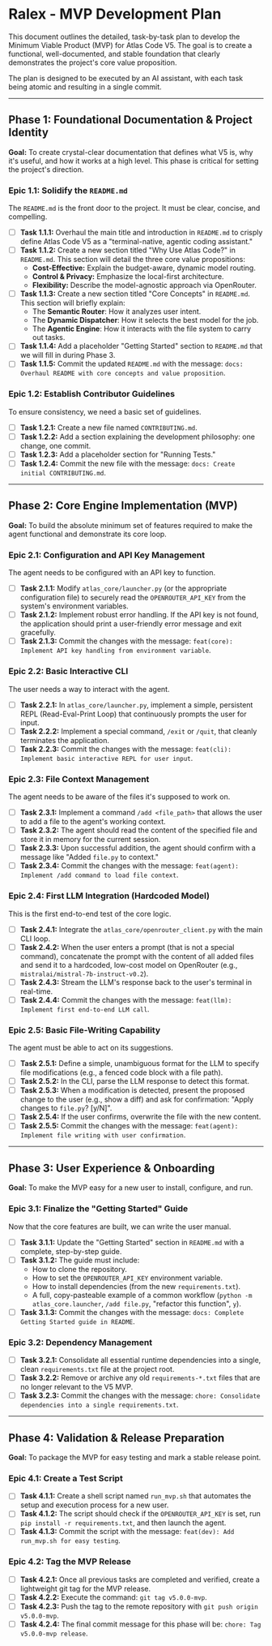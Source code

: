 # Ralex - MVP Development Plan

This document outlines the detailed, task-by-task plan to develop the Minimum Viable Product (MVP) for Atlas Code V5. The goal is to create a functional, well-documented, and stable foundation that clearly demonstrates the project's core value proposition.

The plan is designed to be executed by an AI assistant, with each task being atomic and resulting in a single commit.

---

## Phase 1: Foundational Documentation & Project Identity

**Goal:** To create crystal-clear documentation that defines what V5 is, why it's useful, and how it works at a high level. This phase is critical for setting the project's direction.

### Epic 1.1: Solidify the `README.md`

The `README.md` is the front door to the project. It must be clear, concise, and compelling.

- [ ] **Task 1.1.1:** Overhaul the main title and introduction in `README.md` to crisply define Atlas Code V5 as a "terminal-native, agentic coding assistant."
- [ ] **Task 1.1.2:** Create a new section titled "Why Use Atlas Code?" in `README.md`. This section will detail the three core value propositions:
    -   **Cost-Effective:** Explain the budget-aware, dynamic model routing.
    -   **Control & Privacy:** Emphasize the local-first architecture.
    -   **Flexibility:** Describe the model-agnostic approach via OpenRouter.
- [ ] **Task 1.1.3:** Create a new section titled "Core Concepts" in `README.md`. This section will briefly explain:
    -   The **Semantic Router**: How it analyzes user intent.
    -   The **Dynamic Dispatcher**: How it selects the best model for the job.
    -   The **Agentic Engine**: How it interacts with the file system to carry out tasks.
- [ ] **Task 1.1.4:** Add a placeholder "Getting Started" section to `README.md` that we will fill in during Phase 3.
- [ ] **Task 1.1.5:** Commit the updated `README.md` with the message: `docs: Overhaul README with core concepts and value proposition`.

### Epic 1.2: Establish Contributor Guidelines

To ensure consistency, we need a basic set of guidelines.

- [ ] **Task 1.2.1:** Create a new file named `CONTRIBUTING.md`.
- [ ] **Task 1.2.2:** Add a section explaining the development philosophy: one change, one commit.
- [ ] **Task 1.2.3:** Add a placeholder section for "Running Tests."
- [ ] **Task 1.2.4:** Commit the new file with the message: `docs: Create initial CONTRIBUTING.md`.

---

## Phase 2: Core Engine Implementation (MVP)

**Goal:** To build the absolute minimum set of features required to make the agent functional and demonstrate its core loop.

### Epic 2.1: Configuration and API Key Management

The agent needs to be configured with an API key to function.

- [ ] **Task 2.1.1:** Modify `atlas_core/launcher.py` (or the appropriate configuration file) to securely read the `OPENROUTER_API_KEY` from the system's environment variables.
- [ ] **Task 2.1.2:** Implement robust error handling. If the API key is not found, the application should print a user-friendly error message and exit gracefully.
- [ ] **Task 2.1.3:** Commit the changes with the message: `feat(core): Implement API key handling from environment variable`.

### Epic 2.2: Basic Interactive CLI

The user needs a way to interact with the agent.

- [ ] **Task 2.2.1:** In `atlas_core/launcher.py`, implement a simple, persistent REPL (Read-Eval-Print Loop) that continuously prompts the user for input.
- [ ] **Task 2.2.2:** Implement a special command, `/exit` or `/quit`, that cleanly terminates the application.
- [ ] **Task 2.2.3:** Commit the changes with the message: `feat(cli): Implement basic interactive REPL for user input`.

### Epic 2.3: File Context Management

The agent needs to be aware of the files it's supposed to work on.

- [ ] **Task 2.3.1:** Implement a command `/add <file_path>` that allows the user to add a file to the agent's working context.
- [ ] **Task 2.3.2:** The agent should read the content of the specified file and store it in memory for the current session.
- [ ] **Task 2.3.3:** Upon successful addition, the agent should confirm with a message like "Added `file.py` to context."
- [ ] **Task 2.3.4:** Commit the changes with the message: `feat(agent): Implement /add command to load file context`.

### Epic 2.4: First LLM Integration (Hardcoded Model)

This is the first end-to-end test of the core logic.

- [ ] **Task 2.4.1:** Integrate the `atlas_core/openrouter_client.py` with the main CLI loop.
- [ ] **Task 2.4.2:** When the user enters a prompt (that is not a special command), concatenate the prompt with the content of all added files and send it to a hardcoded, low-cost model on OpenRouter (e.g., `mistralai/mistral-7b-instruct-v0.2`).
- [ ] **Task 2.4.3:** Stream the LLM's response back to the user's terminal in real-time.
- [ ] **Task 2.4.4:** Commit the changes with the message: `feat(llm): Implement first end-to-end LLM call`.

### Epic 2.5: Basic File-Writing Capability

The agent must be able to act on its suggestions.

- [ ] **Task 2.5.1:** Define a simple, unambiguous format for the LLM to specify file modifications (e.g., a fenced code block with a file path).
- [ ] **Task 2.5.2:** In the CLI, parse the LLM response to detect this format.
- [ ] **Task 2.5.3:** When a modification is detected, present the proposed change to the user (e.g., show a diff) and ask for confirmation: "Apply changes to `file.py`? [y/N]".
- [ ] **Task 2.5.4:** If the user confirms, overwrite the file with the new content.
- [ ] **Task 2.5.5:** Commit the changes with the message: `feat(agent): Implement file writing with user confirmation`.

---

## Phase 3: User Experience & Onboarding

**Goal:** To make the MVP easy for a new user to install, configure, and run.

### Epic 3.1: Finalize the "Getting Started" Guide

Now that the core features are built, we can write the user manual.

- [ ] **Task 3.1.1:** Update the "Getting Started" section in `README.md` with a complete, step-by-step guide.
- [ ] **Task 3.1.2:** The guide must include:
    -   How to clone the repository.
    -   How to set the `OPENROUTER_API_KEY` environment variable.
    -   How to install dependencies (from the new `requirements.txt`).
    -   A full, copy-pasteable example of a common workflow (`python -m atlas_core.launcher`, `/add file.py`, "refactor this function", `y`).
- [ ] **Task 3.1.3:** Commit the changes with the message: `docs: Complete Getting Started guide in README`.

### Epic 3.2: Dependency Management

- [ ] **Task 3.2.1:** Consolidate all essential runtime dependencies into a single, clean `requirements.txt` file at the project root.
- [ ] **Task 3.2.2:** Remove or archive any old `requirements-*.txt` files that are no longer relevant to the V5 MVP.
- [ ] **Task 3.2.3:** Commit the changes with the message: `chore: Consolidate dependencies into a single requirements.txt`.

---

## Phase 4: Validation & Release Preparation

**Goal:** To package the MVP for easy testing and mark a stable release point.

### Epic 4.1: Create a Test Script

- [ ] **Task 4.1.1:** Create a shell script named `run_mvp.sh` that automates the setup and execution process for a new user.
- [ ] **Task 4.1.2:** The script should check if the `OPENROUTER_API_KEY` is set, run `pip install -r requirements.txt`, and then launch the agent.
- [ ] **Task 4.1.3:** Commit the script with the message: `feat(dev): Add run_mvp.sh for easy testing`.

### Epic 4.2: Tag the MVP Release

- [ ] **Task 4.2.1:** Once all previous tasks are completed and verified, create a lightweight git tag for the MVP release.
- [ ] **Task 4.2.2:** Execute the command: `git tag v5.0.0-mvp`.
- [ ] **Task 4.2.3:** Push the tag to the remote repository with `git push origin v5.0.0-mvp`.
- [ ] **Task 4.2.4:** The final commit message for this phase will be: `chore: Tag v5.0.0-mvp release`.

